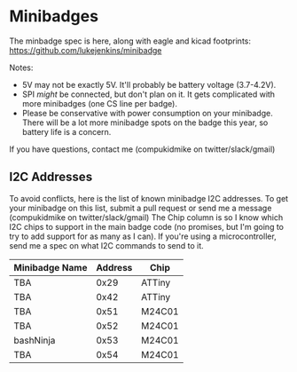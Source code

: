 # Minibadges
The minbadge spec is here, along with eagle and kicad footprints: https://github.com/lukejenkins/minibadge  

Notes:
- 5V may not be exactly 5V. It'll probably be battery voltage (3.7-4.2V).  
- SPI *might* be connected, but don't plan on it. It gets complicated with more minibadges (one CS line per badge).  
- Please be conservative with power consumption on your minibadge. There will be a lot more minibadge spots on the badge this year, so battery life is a concern.  

If you have questions, contact me (compukidmike on twitter/slack/gmail)

## I2C Addresses
To avoid conflicts, here is the list of known minibadge I2C addresses.
To get your minibadge on this list, submit a pull request or send me a message (compukidmike on twitter/slack/gmail)
The Chip column is so I know which I2C chips to support in the main badge code (no promises, but I'm going to try to add support for as many as I can). If you're using a microcontroller, send me a spec on what I2C commands to send to it.

| Minibadge Name | Address | Chip |
| --- | --- | --- |
| TBA | 0x29 | ATTiny |
| TBA | 0x42 | ATTiny |
| TBA | 0x51 | M24C01 |
| TBA | 0x52 | M24C01 |
| bashNinja | 0x53 | M24C01 |
| TBA | 0x54 | M24C01 |
